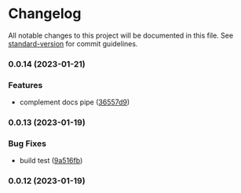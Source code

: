 # Changelog

All notable changes to this project will be documented in this file. See [standard-version](https://github.com/conventional-changelog/standard-version) for commit guidelines.

### 0.0.14 (2023-01-21)


### Features

* complement docs pipe ([36557d9](https://github.com/z22092/event-polyfill/commit/36557d9b5d421adafb91f11251a4404dddd8227f))

### 0.0.13 (2023-01-19)


### Bug Fixes

* build test ([9a516fb](https://github.com/z22092/event-polyfill/commit/9a516fb02b1fc30de7297050c2e5a62179e1ed4f))

### 0.0.12 (2023-01-19)
